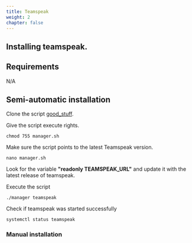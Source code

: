 ```yaml
---
title: Teamspeak
weight: 2
chapter: false
---
```


## Installing teamspeak.

## Requirements

N/A

## Semi-automatic installation

Clone the script [good_stuff](https://github.com/gulsevenyagiz/good_stuff). 

Give the script execute rights.

```
chmod 755 manager.sh
```
Make sure the script points to the latest Teamspeak version.

```
nano manager.sh
```
Look for the variable **"readonly TEAMSPEAK_URL"** and update it with the latest release of teamspeak.

Execute the script 
```
./manager teamspeak
```
Check if teamspeak was started successfully
```
systemctl status teamspeak
```

### Manual  installation
